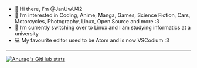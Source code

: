 - 👋 Hi there, I’m @JanUwU42
- 👀 I’m interested in Coding, Anime, Manga, Games, Science Fiction, Cars, Motorcycles, Photography, Linux, Open Source and more :3
- 🌱 I’m currently switching over to Linux and I am studying informatics at a university
- 💻 My favourite editor used to be Atom and is now VSCodium :3

---

[![Anurag's GitHub stats](https://github-readme-stats.vercel.app/api?username=januwu42&show_icons=true&theme=catppuccin_mocha)](https://github.com/anuraghazra/github-readme-stats)

<!---
JanUwU42/JanUwU42 is a ✨ special ✨ repository because its `README.md` (this file) appears on your GitHub profile.
You can click the Preview link to take a look at your changes.
- 📫 How to reach me: I duno is there a chat feature? x)
- 💞️ I’m looking to collaborate on Mariengraden Coding projects and learn new things ^-^
--->
